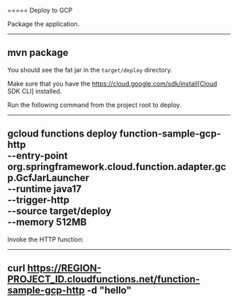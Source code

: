 ===== Deploy to GCP

Package the application.

----
mvn package
----

You should see the fat jar in the `target/deploy` directory.

Make sure that you have the https://cloud.google.com/sdk/install[Cloud SDK CLI] installed.

Run the following command from the project root to deploy.

----
gcloud functions deploy function-sample-gcp-http \
--entry-point org.springframework.cloud.function.adapter.gcp.GcfJarLauncher \
--runtime java17 \
--trigger-http \
--source target/deploy \
--memory 512MB
----

Invoke the HTTP function:

----
curl https://REGION-PROJECT_ID.cloudfunctions.net/function-sample-gcp-http -d "hello"
----
